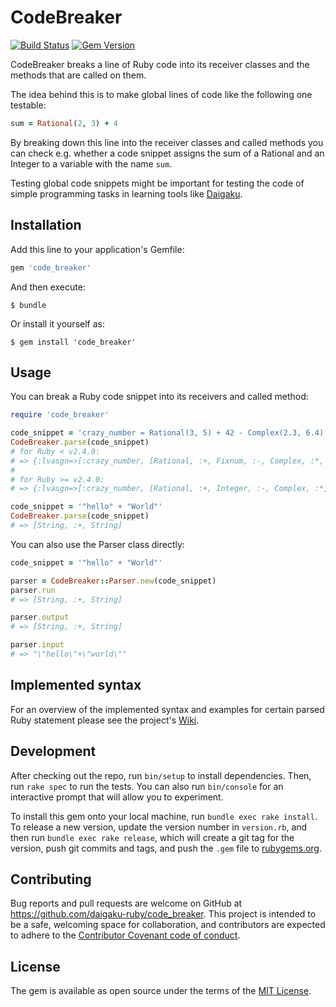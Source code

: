# CodeBreaker

[![Build Status](https://travis-ci.org/daigaku-ruby/code_breaker.svg?branch=main)](https://travis-ci.org/daigaku-ruby/code_breaker)
[![Gem Version](https://badge.fury.io/rb/code_breaker.svg)](http://badge.fury.io/rb/code_breaker)

CodeBreaker breaks a line of Ruby code into its receiver classes and the methods
that are called on them.

The idea behind this is to make global lines of code like the following one testable:

```ruby
sum = Rational(2, 3) + 4
```

By breaking down this line into the receiver classes and called methods you can
check e.g. whether a code snippet assigns the sum of a Rational and an Integer to
a variable with the name `sum`.

Testing global code snippets might be important for testing the code of simple
programming tasks in learning tools like [Daigaku](https://github.com/daigaku-ruby/daigaku).

## Installation

Add this line to your application's Gemfile:

```ruby
gem 'code_breaker'
```

And then execute:

    $ bundle

Or install it yourself as:

    $ gem install 'code_breaker'

## Usage

You can break a Ruby code snippet into its receivers and called method:

```ruby
require 'code_breaker'

code_snippet = 'crazy_number = Rational(3, 5) + 42 - Complex(2.3, 6.4) * 1.2'
CodeBreaker.parse(code_snippet)
# for Ruby < v2.4.0:
# => {:lvasgn=>[:crazy_number, [Rational, :+, Fixnum, :-, Complex, :*, Float]]}
#
# for Ruby >= v2.4.0:
# => {:lvasgn=>[:crazy_number, [Rational, :+, Integer, :-, Complex, :*, Float]]}

code_snippet = '"hello" + "World"'
CodeBreaker.parse(code_snippet)
# => [String, :+, String]
```

You can also use the Parser class directly:

```ruby
code_snippet = '"hello" + "World"'

parser = CodeBreaker::Parser.new(code_snippet)
parser.run
# => [String, :+, String]

parser.output
# => [String, :+, String]

parser.input
# => "\"hello\"+\"world\""
```

## Implemented syntax

For an overview of the implemented syntax and examples for certain parsed Ruby statement please see the project's [Wiki](https://github.com/daigaku-ruby/code_breaker/wiki).

## Development

After checking out the repo, run `bin/setup` to install dependencies. Then, run `rake spec` to run the tests. You can also run `bin/console` for an interactive prompt that will allow you to experiment.

To install this gem onto your local machine, run `bundle exec rake install`. To release a new version, update the version number in `version.rb`, and then run `bundle exec rake release`, which will create a git tag for the version, push git commits and tags, and push the `.gem` file to [rubygems.org](https://rubygems.org).

## Contributing

Bug reports and pull requests are welcome on GitHub at https://github.com/daigaku-ruby/code_breaker. This project is intended to be a safe, welcoming space for collaboration, and contributors are expected to adhere to the [Contributor Covenant code of conduct](http://contributor-covenant.org/version/1/2/0).

## License

The gem is available as open source under the terms of the [MIT License](http://opensource.org/licenses/MIT).
